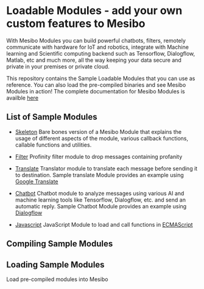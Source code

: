 # Loadable Modules - add your own custom features to Mesibo

With Mesibo Modules you can build powerful chatbots, filters, remotely communicate with hardware for IoT and robotics, integrate with Machine learning and Scientific computing backend such as Tensorflow, Dialogflow, Matlab, etc and much more, all the way keeping your data secure and private in your premises or private cloud.

This repository contains the Sample Loadable Modules that you can use as reference. You can also load the pre-compiled binaries and see Mesibo Modules in action! The complete documentation for Mesibo Modules is availble [here](https://mesibo.com/documentation/loadable-modules/)

## List of Sample Modules 

- [Skeleton](https://github.com/Nagendra1997/mesibo-documentation/blob/master/skeleton.md)   Bare bones version of a Mesibo Module that explains the usage of different aspects of the module, various callback functions, callable functions and utilities.

- [Filter]()   Profinity filter module to drop messages containing profanity

- [Translate]()   Translator module to translate each message before sending it to destination. Sample translate Module provides an example using [Google Translate](https://cloud.google.com/translate)

- [Chatbot](https://github.com/Nagendra1997/mesibo-documentation/blob/master/chatbot.md)   Chatbot module to analyze messages using various AI and machine learning tools like Tensorflow, Dialogflow, etc. and send an automatic reply. Sample Chatbot Module provides an example using [Dialogflow](https://dialogflow.com)

- [Javascript]()   JavaScript Module to load and call functions in [ECMAScript](http://www.ecma-international.org/ecma-262/5.1/)

## Compiling Sample Modules

## Loading Sample Modules
Load pre-compiled modules into Mesibo
